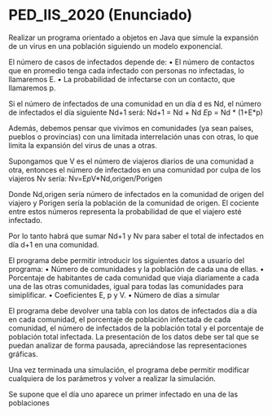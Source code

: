 # PED_IIS_2020 (Enunciado)

Realizar un programa orientado a objetos en Java que simule la expansión de un virus en una población siguiendo un modelo exponencial. 
 
El número de casos de infectados depende de: 
• El número de contactos que en promedio tenga cada infectado con personas no infectadas, lo llamaremos E. 
• La probabilidad de infectarse con un contacto, que llamaremos p. 
 
Si el número de infectados de una comunidad en un día d es Nd, el número de infectados el día siguiente Nd+1 será: 
                              Nd+1 = Nd + Nd *E*p = Nd * (1+E*p) 
 
Además, debemos pensar que vivimos en comunidades (ya sean países, pueblos o provincias) con una limitada interrelación unas con otras, lo que limita la expansión del virus de unas a otras. 
 
Supongamos que V es el número de viajeros diarios de una comunidad a otra, entonces el número de infectados en una comunidad por culpa de los viajeros Nv sería: 
                              Nv=E*p*V*Nd,origen/Porigen 
 
Donde Nd,origen sería número de infectados en la comunidad de origen del viajero y Porigen sería la población de la comunidad de origen. El cociente entre estos números representa la probabilidad de que el viajero esté infectado. 
 
Por lo tanto habrá que sumar Nd+1 y  Nv para saber el total de infectados en día d+1 en una comunidad. 
 
El programa debe permitir introducir los siguientes datos a usuario del programa: 
• Número de comunidades y la población de cada una de ellas. 
• Porcentaje de habitantes de cada comunidad que viaja diariamente a cada una de las otras comunidades, igual para todas las comunidades para simiplificar. 
• Coeficientes E, p y V. 
• Número de días a simular 
 
El programa debe devolver una tabla con los datos de infectados día a día en cada comunidad, el porcentaje de población infectada de cada comunidad, el número de infectados de la población total y el porcentaje de población total infectada. La presentación de los datos debe ser tal que se puedan analizar de forma pausada, apreciándose las representaciones gráficas. 
 
Una vez terminada una simulación, el programa debe permitir modificar cualquiera de los parámetros y volver a realizar la simulación. 
 
Se supone que el día uno aparece un primer infectado en una de las poblaciones
